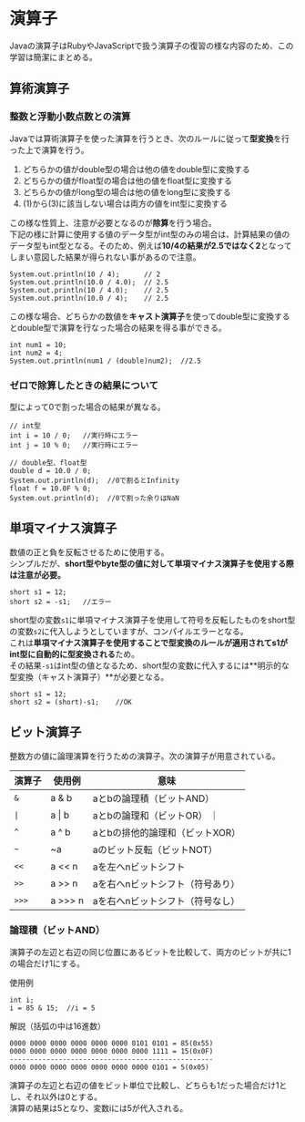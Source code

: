 # 演算子
Javaの演算子はRubyやJavaScriptで扱う演算子の復習の様な内容のため、この学習は簡潔にまとめる。

## 算術演算子

### 整数と浮動小数点数との演算
Javaでは算術演算子を使った演算を行うとき、次のルールに従って**型変換**を行った上で演算を行う。

1. どちらかの値がdouble型の場合は他の値をdouble型に変換する
2. どちらかの値がfloat型の場合は他の値をfloat型に変換する
3. どちらかの値がlong型の場合は他の値をlong型に変換する
4. (1)から(3)に該当しない場合は両方の値をint型に変換する

この様な性質上、注意が必要となるのが**除算**を行う場合。  
下記の様に計算に使用する値のデータ型がint型のみの場合は、計算結果の値のデータ型もint型となる。そのため、例えば**10/4の結果が2.5ではなく2**となってしまい意図した結果が得られない事があるので注意。
```
System.out.println(10 / 4);      // 2
System.out.println(10.0 / 4.0);  // 2.5
System.out.println(10 / 4.0);    // 2.5
System.out.println(10.0 / 4);    // 2.5
```

この様な場合、どちらかの数値を**キャスト演算子**を使ってdouble型に変換するとdouble型で演算を行なった場合の結果を得る事ができる。
```
int num1 = 10;
int num2 = 4;
System.out.println(num1 / (double)num2);  //2.5
```

### ゼロで除算したときの結果について
型によって0で割った場合の結果が異なる。
```
// int型
int i = 10 / 0;   //実行時にエラー
int j = 10 % 0;   //実行時にエラー

// double型、float型
double d = 10.0 / 0;
System.out.println(d);  //0で割るとInfinity
float f = 10.0F % 0;
System.out.println(d);  //0で割った余りはNaN
```

## 単項マイナス演算子
数値の正と負を反転させるために使用する。  
シンプルだが、**short型やbyte型の値に対して単項マイナス演算子を使用する際は注意が必要。**
```
short s1 = 12;
short s2 = -s1;   //エラー
```
short型の変数`s1`に単項マイナス演算子を使用して符号を反転したものをshort型の変数`s2`に代入しようとしていますが、コンパイルエラーとなる。  
これは**単項マイナス演算子を使用することで型変換のルールが適用されてs1がint型に自動的に型変換される**ため。  
その結果`-s1`はint型の値となるため、short型の変数に代入するには**明示的な型変換（キャスト演算子）**が必要となる。
```
short s1 = 12;
short s2 = (short)-s1;    //OK
``` 

## ビット演算子
整数方の値に論理演算を行うための演算子。次の演算子が用意されている。

| 演算子 | 使用例 | 意味 |
| --- | --- | --- |
| `&` | a & b | aとbの論理積（ビットAND） |
| `\|` | a \| b | aとbの論理和（ビットOR） ｜
| `^` | a ^ b | aとbの排他的論理和（ビットXOR） |
| `~` | ~a | aのビット反転（ビットNOT） |
| `<<` | a << n | aを左へnビットシフト |
| `>>` | a >> n | aを右へnビットシフト（符号あり） |
| `>>>` | a >>> n | aを右へnビットシフト（符号なし） |

### 論理積（ビットAND）
演算子の左辺と右辺の同じ位置にあるビットを比較して、両方のビットが共に1の場合だけ1にする。

使用例
```
int i;
i = 85 & 15;  //i = 5
```

解説（括弧の中は16進数）
```
0000 0000 0000 0000 0000 0000 0101 0101 = 85(0x55)
0000 0000 0000 0000 0000 0000 0000 1111 = 15(0x0F)
--------------------------------------------------
0000 0000 0000 0000 0000 0000 0000 0101 = 5(0x05)
```
演算子の左辺と右辺の値をビット単位で比較し、どちらも1だった場合だけ1とし、それ以外は0とする。  
演算の結果は5となり、変数iには5が代入される。